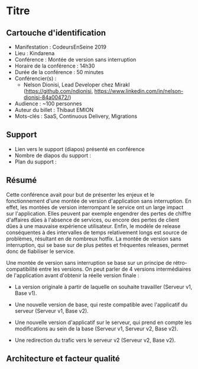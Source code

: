 # Titre

## Cartouche d'identification

 - Manifestation : CodeursEnSeine 2019
 - Lieu : Kindarena
 - Conférence : Montée de version sans interruption
 - Horaire de la conférence : 14h30
 - Durée de la conférence : 50 minutes
 - Conférencier(s) :
   - Nelson Dionisi, Lead Developer chez Mirakl (https://github.com/ndionisi, https://www.linkedin.com/in/nelson-dionisi-84a00472/)
 - Audience : ~100 personnes
 - Auteur du billet : Thibaut EMION
 - Mots-clés : SaaS, Continuous Delivery, Migrations

## Support
 - Lien vers le support (diapos) présenté en conférence
 - Nombre de diapos du support :
 - Plan du support :

## Résumé

Cette conférence avait pour but de présenter les enjeux et le fonctionnement d'une montée de version d'application sans interruption.
En effet, les montées de version interrompant le service ont un large impact sur l'application. Elles peuvent par exemple engendrer des pertes de chiffre d'affaires dûes à l'absence de services, ou encore des pertes de client dûes à une mauvaise expérience utilisateur. Enfin, le modèle de release conséquentes à des intervalles de temps relativement longs est source de problèmes, résultant en de nombreux hotfix. La montée de version sans interruption, qui se base sur de plus petites et fréquentes releases, permet donc de fiabiliser le service.

Une montée de version sans interruption se base sur un principe de rétro-compatibilité entre les versions. On peut parler de 4 versions intermédiaires de l'application avant d'obtenir la réelle version finale :

 - La version originale à partir de laquelle on souhaite travailler (Serveur v1, Base v1).
	
 - Une nouvelle version de base, qui reste compatible avec l'applicatif du serveur (Serveur v1, Base v2).
	
 - Une nouvelle version d'applicatif sur le serveur, qui prend en compte les modifications au sein de la base (Serveur v1, Serveur v2, Base v2).
	
 - Une redirection du trafic vers le serveur v2 (Serveur v2, Base v2).
	 
## Architecture et facteur qualité
